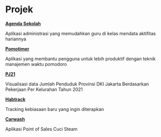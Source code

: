 # Projek
<!-- Daftar Projek yang pernah saya kerjakan -->


[**Agenda Sekolah**](https://github.com/abiyyu03/agendaonline)

Aplikasi administrasi yang memudahkan guru di kelas mendata aktifitas hariannya

[**Pomotimer**](https://github.com/abiyyu03/pomotimer)

Aplikasi yang membantu pengguna untuk lebih produktif dengan teknik manajemen waktu pomodoro

[**PJ21**](https://github.com/abiyyu03/pj21)

Visualisasi data Jumlah Penduduk Provinsi DKI Jakarta Berdasarkan Pekerjaan Per Kelurahan Tahun 2021

[**Habtrack**](https://github.com/abiyyu03/habtrack)

Tracking kebiasaan baru yang ingin diterapkan

[**Carwash**](https://github.com/abiyyu03/carwash)

Aplikasi Point of Sales Cuci Steam
